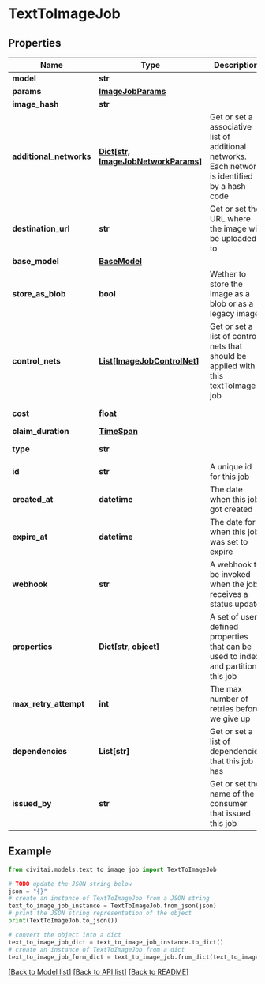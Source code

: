 # TextToImageJob


## Properties

Name | Type | Description | Notes
------------ | ------------- | ------------- | -------------
**model** | **str** |  | [optional] 
**params** | [**ImageJobParams**](ImageJobParams.md) |  | [optional] 
**image_hash** | **str** |  | [optional] 
**additional_networks** | [**Dict[str, ImageJobNetworkParams]**](ImageJobNetworkParams.md) | Get or set a associative list of additional networks. Each network is identified by a hash code | [optional] 
**destination_url** | **str** | Get or set the URL where the image will be uploaded to | [optional] 
**base_model** | [**BaseModel**](BaseModel.md) |  | [optional] 
**store_as_blob** | **bool** | Wether to store the image as a blob or as a legacy image | [optional] 
**control_nets** | [**List[ImageJobControlNet]**](ImageJobControlNet.md) | Get or set a list of control nets that should be applied with this textToImage job | [optional] 
**cost** | **float** |  | [optional] [readonly] 
**claim_duration** | [**TimeSpan**](TimeSpan.md) |  | [optional] 
**type** | **str** |  | [optional] [readonly] 
**id** | **str** | A unique id for this job | [optional] 
**created_at** | **datetime** | The date when this job got created | [optional] 
**expire_at** | **datetime** | The date for when this job was set to expire | [optional] 
**webhook** | **str** | A webhook to be invoked when the job receives a status update | [optional] 
**properties** | **Dict[str, object]** | A set of user defined properties that can be used to index and partition this job | [optional] 
**max_retry_attempt** | **int** | The max number of retries before we give up | [optional] 
**dependencies** | **List[str]** | Get or set a list of dependencies that this job has | [optional] 
**issued_by** | **str** | Get or set the name of the consumer that issued this job | [optional] 

## Example

```python
from civitai.models.text_to_image_job import TextToImageJob

# TODO update the JSON string below
json = "{}"
# create an instance of TextToImageJob from a JSON string
text_to_image_job_instance = TextToImageJob.from_json(json)
# print the JSON string representation of the object
print(TextToImageJob.to_json())

# convert the object into a dict
text_to_image_job_dict = text_to_image_job_instance.to_dict()
# create an instance of TextToImageJob from a dict
text_to_image_job_form_dict = text_to_image_job.from_dict(text_to_image_job_dict)
```
[[Back to Model list]](../README.md#documentation-for-models) [[Back to API list]](../README.md#documentation-for-api-endpoints) [[Back to README]](../README.md)


